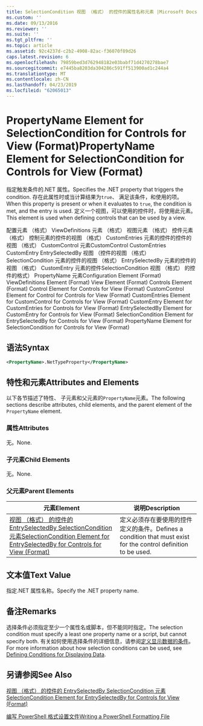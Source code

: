 ```yaml
---
title: SelectionCondition 视图 （格式） 的控件的属性名称元素 |Microsoft Docs
ms.custom: ''
ms.date: 09/13/2016
ms.reviewer: ''
ms.suite: ''
ms.tgt_pltfrm: ''
ms.topic: article
ms.assetid: 92c4237d-c2b2-4908-82ac-f36070f89d26
caps.latest.revision: 6
ms.openlocfilehash: 79859bed3d762948182e03babf71d4270278bae7
ms.sourcegitcommit: e7445ba8203da304286c591ff513900ad1c244a4
ms.translationtype: MT
ms.contentlocale: zh-CN
ms.lasthandoff: 04/23/2019
ms.locfileid: "62065013"
---
```

# <a name="propertyname-element-for-selectioncondition-for-controls-for-view-format"></a><span data-ttu-id="ef3a3-102">PropertyName Element for SelectionCondition for Controls for View (Format)</span><span class="sxs-lookup"><span data-stu-id="ef3a3-102">PropertyName Element for SelectionCondition for Controls for View (Format)</span></span>

<span data-ttu-id="ef3a3-103">指定触发条件的.NET 属性。</span><span class="sxs-lookup"><span data-stu-id="ef3a3-103">Specifies the .NET property that triggers the condition.</span></span> <span data-ttu-id="ef3a3-104">存在此属性时或当计算结果为`true`、 满足该条件，和使用的项。</span><span class="sxs-lookup"><span data-stu-id="ef3a3-104">When this property is present or when it evaluates to `true`, the condition is met, and the entry is used.</span></span> <span data-ttu-id="ef3a3-105">定义一个视图，可以使用的控件时，将使用此元素。</span><span class="sxs-lookup"><span data-stu-id="ef3a3-105">This element is used when defining controls that can be used by a view.</span></span>

<span data-ttu-id="ef3a3-106">配置元素 （格式） ViewDefinitions 元素 （格式） 视图元素 （格式） 控件元素 （格式） 控制元素的控件的视图 （格式） CustomEntries 元素的控件的控件的视图 （格式） CustomControl 元素CustomControl CustomEntries CustomEntry EntrySelectedBy 视图 （控件的视图 （格式） SelectionCondition 元素的控件的视图 （格式） EntrySelectedBy 元素的控件的视图 （格式） CustomEntry 元素的控件SelectionCondition 视图 （格式） 的控件的格式） PropertyName 元素</span><span class="sxs-lookup"><span data-stu-id="ef3a3-106">Configuration Element (Format) ViewDefinitions Element (Format) View Element (Format) Controls Element (Format) Control Element for Controls for View (Format) CustomControl Element for Control for Controls for View (Format) CustomEntries Element for CustomControl for Controls for View (Format) CustomEntry Element for CustomEntries for Controls for View (Format) EntrySelectedBy Element for CustomEntry for Controls for View (Format) SelectionCondition Element for EntrySelectedBy for Controls for View (Format) PropertyName Element for SelectionCondition for Controls for View (Format)</span></span>

## <a name="syntax"></a><span data-ttu-id="ef3a3-107">语法</span><span class="sxs-lookup"><span data-stu-id="ef3a3-107">Syntax</span></span>

```xml
<PropertyName>.NetTypeProperty</PropertyName>
```

## <a name="attributes-and-elements"></a><span data-ttu-id="ef3a3-108">特性和元素</span><span class="sxs-lookup"><span data-stu-id="ef3a3-108">Attributes and Elements</span></span>

<span data-ttu-id="ef3a3-109">以下各节描述了特性、 子元素和父元素的`PropertyName`元素。</span><span class="sxs-lookup"><span data-stu-id="ef3a3-109">The following sections describe attributes, child elements, and the parent element of the `PropertyName` element.</span></span>

### <a name="attributes"></a><span data-ttu-id="ef3a3-110">属性</span><span class="sxs-lookup"><span data-stu-id="ef3a3-110">Attributes</span></span>

<span data-ttu-id="ef3a3-111">无。</span><span class="sxs-lookup"><span data-stu-id="ef3a3-111">None.</span></span>

### <a name="child-elements"></a><span data-ttu-id="ef3a3-112">子元素</span><span class="sxs-lookup"><span data-stu-id="ef3a3-112">Child Elements</span></span>

<span data-ttu-id="ef3a3-113">无。</span><span class="sxs-lookup"><span data-stu-id="ef3a3-113">None.</span></span>

### <a name="parent-elements"></a><span data-ttu-id="ef3a3-114">父元素</span><span class="sxs-lookup"><span data-stu-id="ef3a3-114">Parent Elements</span></span>

|<span data-ttu-id="ef3a3-115">元素</span><span class="sxs-lookup"><span data-stu-id="ef3a3-115">Element</span></span>|<span data-ttu-id="ef3a3-116">说明</span><span class="sxs-lookup"><span data-stu-id="ef3a3-116">Description</span></span>|
|-------------|-----------------|
|[<span data-ttu-id="ef3a3-117">视图 （格式） 的控件的 EntrySelectedBy SelectionCondition 元素</span><span class="sxs-lookup"><span data-stu-id="ef3a3-117">SelectionCondition Element for EntrySelectedBy for Controls for View (Format)</span></span>](./selectioncondition-element-for-entryselectedby-for-controls-for-view-format.md)|<span data-ttu-id="ef3a3-118">定义必须存在要使用的控件定义的条件。</span><span class="sxs-lookup"><span data-stu-id="ef3a3-118">Defines a condition that must exist for the control definition to be used.</span></span>|

## <a name="text-value"></a><span data-ttu-id="ef3a3-119">文本值</span><span class="sxs-lookup"><span data-stu-id="ef3a3-119">Text Value</span></span>

<span data-ttu-id="ef3a3-120">指定.NET 属性名称。</span><span class="sxs-lookup"><span data-stu-id="ef3a3-120">Specify the .NET property name.</span></span>

## <a name="remarks"></a><span data-ttu-id="ef3a3-121">备注</span><span class="sxs-lookup"><span data-stu-id="ef3a3-121">Remarks</span></span>

<span data-ttu-id="ef3a3-122">选择条件必须指定至少一个属性名或脚本，但不能同时指定。</span><span class="sxs-lookup"><span data-stu-id="ef3a3-122">The selection condition must specify a least one property name or a script, but cannot specify both.</span></span> <span data-ttu-id="ef3a3-123">有关如何使用选择条件的详细信息，请参阅[定义显示数据的条件](./defining-conditions-for-displaying-data.md)。</span><span class="sxs-lookup"><span data-stu-id="ef3a3-123">For more information about how selection conditions can be used, see [Defining Conditions for Displaying Data](./defining-conditions-for-displaying-data.md).</span></span>

## <a name="see-also"></a><span data-ttu-id="ef3a3-124">另请参阅</span><span class="sxs-lookup"><span data-stu-id="ef3a3-124">See Also</span></span>

[<span data-ttu-id="ef3a3-125">视图 （格式） 的控件的 EntrySelectedBy SelectionCondition 元素</span><span class="sxs-lookup"><span data-stu-id="ef3a3-125">SelectionCondition Element for EntrySelectedBy for Controls for View (Format)</span></span>](./selectioncondition-element-for-entryselectedby-for-controls-for-view-format.md)

[<span data-ttu-id="ef3a3-126">编写 PowerShell 格式设置文件</span><span class="sxs-lookup"><span data-stu-id="ef3a3-126">Writing a PowerShell Formatting File</span></span>](./writing-a-powershell-formatting-file.md)
